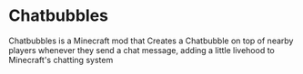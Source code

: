 # Chatbubbles
Chatbubbles is a Minecraft mod that Creates a Chatbubble on top of nearby players whenever they send a chat message, adding a little livehood to Minecraft's chatting system
